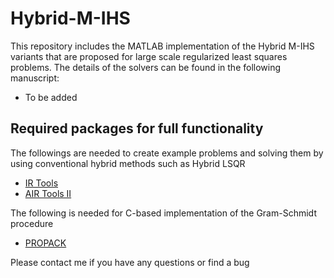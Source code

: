 # Hybrid-M-IHS
This repository includes the MATLAB implementation of the Hybrid M-IHS variants that are proposed for large scale regularized least squares problems. The details of the solvers can be found in the following manuscript:
  * To be added
## Required packages for full functionality
The followings are needed to create example problems and solving them by using conventional hybrid methods such as Hybrid LSQR
  * [IR Tools](https://github.com/jnagy1/IRtools)
  * [AIR Tools II](https://github.com/jakobsj/AIRToolsII) <br />
  
The following is needed for C-based implementation of the Gram-Schmidt procedure
  * [PROPACK](http://sun.stanford.edu/~rmunk/PROPACK/)
  
Please contact me if you have any questions or find a bug
